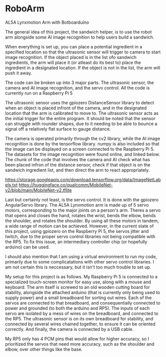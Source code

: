 # RoboArm
AL5A Lynxmotion Arm with Botboarduino

The general idea of this project, the sandwich helper, is to use the robot arm
alongside some AI image recognition to help users build a sandwich.

When everything is set up, you can place a potential ingredient in a specified location
so that the ultrasonic sensor will trigger to camera to start image recognition. If the
object placed is in the list ofo sandwich ingredients, the arm will place it (or atleast
do its best to) place the ingredient in a designated location. If the object is not in 
the list, the arm will push it away.

The code can be broken up into 3 major parts. The ultrasonic sensor, the camera and AI
image recognition, and the servo control. All the code is currently run on a Raspberry
Pi 5

The ultrasonic sensor uses the gpiozero DistanceSensor library to detect when an object
is placed infront of the camera, and in the designated location that the arm is 
calibrated to move to. The ultrasonic sensor acts as the initial trigger for the entire
program. It should be noted that the sensor can struggle with rounder shapes, due to it
needing to be able to bounce a signal off a relatively flat surface to gauge distance.

The camera is operated primarily through the cv2 library, while the AI image recognition
is done by the tensorflow library. numpy is also included so that the image can be
displayed on a screen connected to the Raspberry Pi 5. The datasets for the image recognition
were found online, and linked below. The chunk of the code that involves the camera and
AI check what has been placed infron of the distance sensor, check if that object is
on the sandwich ingredient list, and then direct the arm to react appropriately.

https://storage.googleapis.com/download.tensorflow.org/data/ImageNetLabels.txt
https://huggingface.co/qualcomm/MobileNet-v2/blob/main/MobileNet-v2.tflite

Last but certainly not least, is the servo control. It is done with the gpiozero AngularServo
library. The AL5A Lynxmotion arm is made up of 5 servo motors, corresponding to the major
joints on a person's arm. Theres a servo that opens and closes the hand, rotates the wrist, 
bends the elbow, bends the shoulder, and rotates the shoulder. By using all these motors
in tandem, a wide range of motion can be achieved. However, in the current state of this
project, using gpiozero on the Raspberry Pi 5, the servos jitter and twitch, due to 
the proper servo control libraries not being compatible with the RP5. To fix this issue,
an intermediary controller chip (or hopefully arduino) can be used.

I should also mention that I am using a virtual environment to run my code, primarily due
to some complicatations with other servo control libraries. I am not certain this is
neccessary, but it isn't too much trouble to set up.


My setup for this project is as follows. My Raspberry Pi 5 is connected to a specialized
touch-screen monitor for easy use, along with a mouse and keyboard. The arm itself is
screwed to an old wooden cutting board for stability, alongside the attached arduino
(that is currently only being used to supply power) and a small breadboard for sorting
out wires. Each of the servos are connected to that breadboard, and consequentially 
connected to power and grounded (to both the arduino and RP5). The inputs of each servo
are isolated by a mess of wires on the breadboard, and connected to the RP5. 
The ultrasonic sensor is on its own breadboard for stability, and connected by several wires
chained together, to ensure it can be oriented correctly. And finally, the camera is 
connected by a USB cable.

My RP5 only has 4 PCM pins that would allow for higher accuracy, so I prioritized the 
servos that need more accuracy, such as the shoulder and elbow, over other things like
the base.
